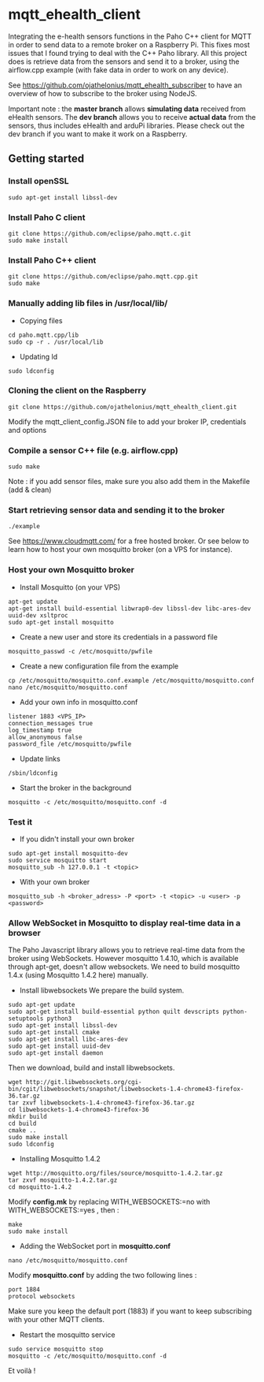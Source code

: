 # mqtt_ehealth_client
Integrating the e-health sensors functions in the Paho C++ client for MQTT in order to send data to a remote broker on a Raspberry Pi. This fixes most issues that I found trying to deal with the C++ Paho library.
All this project does is retrieve data from the sensors and send it to a broker, using the airflow.cpp example (with fake data in order to work on any device).

See https://github.com/ojathelonius/mqtt_ehealth_subscriber to have an overview of how to subscribe to the broker using NodeJS.

Important note : the **master branch** allows **simulating data** received from eHealth sensors. The **dev branch** allows you to receive **actual data** from the sensors, thus includes eHealth and arduPi libraries. Please check out the dev branch if you want to make it work on a Raspberry.

## Getting started
### Install openSSL
```
sudo apt-get install libssl-dev
```

### Install Paho C client
```
git clone https://github.com/eclipse/paho.mqtt.c.git
sudo make install
```

### Install Paho C++ client
```
git clone https://github.com/eclipse/paho.mqtt.cpp.git
sudo make
```

### Manually adding lib files in /usr/local/lib/ 
* Copying files
```
cd paho.mqtt.cpp/lib
sudo cp -r . /usr/local/lib
```

* Updating ld
```
sudo ldconfig
```

### Cloning the client on the Raspberry
```
git clone https://github.com/ojathelonius/mqtt_ehealth_client.git
```
Modify the mqtt_client_config.JSON file to add your broker IP, credentials and options


### Compile a sensor C++ file (e.g. airflow.cpp)
```
sudo make
```
Note : if you add sensor files, make sure you also add them in the Makefile (add & clean)


### Start retrieving sensor data and sending it to the broker
```
./example
```
See https://www.cloudmqtt.com/ for a free hosted broker. Or see below to learn how to host your own mosquitto broker (on a VPS for instance).

### Host your own Mosquitto broker
* Install Mosquitto (on your VPS)
```
apt-get update
apt-get install build-essential libwrap0-dev libssl-dev libc-ares-dev uuid-dev xsltproc
sudo apt-get install mosquitto
```
* Create a new user and store its credentials in a password file
```
mosquitto_passwd -c /etc/mosquitto/pwfile
```
* Create a new configuration file from the example
```
cp /etc/mosquitto/mosquitto.conf.example /etc/mosquitto/mosquitto.conf
nano /etc/mosquitto/mosquitto.conf
```
* Add your own info in mosquitto.conf
```
listener 1883 <VPS_IP>
connection_messages true
log_timestamp true
allow_anonymous false
password_file /etc/mosquitto/pwfile
```
* Update links
```
/sbin/ldconfig
```
* Start the broker in the background
```
mosquitto -c /etc/mosquitto/mosquitto.conf -d 
```

### Test it 
* If you didn't install your own broker
```
sudo apt-get install mosquitto-dev
sudo service mosquitto start
mosquitto_sub -h 127.0.0.1 -t <topic>
```
* With your own broker
```
mosquitto_sub -h <broker_adress> -P <port> -t <topic> -u <user> -p <password> 
```
### Allow WebSocket in Mosquitto to display real-time data in a browser
The Paho Javascript library allows you to retrieve real-time data from the broker using WebSockets. However mosquitto 1.4.10, which is available through apt-get, doesn't allow websockets. We need to build mosquitto 1.4.x (using Mosquitto 1.4.2 here) manually.
* Install libwebsockets
We prepare the build system.
```
sudo apt-get update
sudo apt-get install build-essential python quilt devscripts python-setuptools python3
sudo apt-get install libssl-dev
sudo apt-get install cmake
sudo apt-get install libc-ares-dev
sudo apt-get install uuid-dev
sudo apt-get install daemon
```
Then we download, build and install libwebsockets.
```
wget http://git.libwebsockets.org/cgi-bin/cgit/libwebsockets/snapshot/libwebsockets-1.4-chrome43-firefox-36.tar.gz
tar zxvf libwebsockets-1.4-chrome43-firefox-36.tar.gz
cd libwebsockets-1.4-chrome43-firefox-36
mkdir build
cd build
cmake ..
sudo make install
sudo ldconfig
```
* Installing Mosquitto 1.4.2
```
wget http://mosquitto.org/files/source/mosquitto-1.4.2.tar.gz
tar zxvf mosquitto-1.4.2.tar.gz
cd mosquitto-1.4.2
```
Modify **config.mk** by replacing WITH_WEBSOCKETS:=no with WITH_WEBSOCKETS:=yes , then :
```
make
sudo make install
```
* Adding the WebSocket port in **mosquitto.conf**
```
nano /etc/mosquitto/mosquitto.conf
```
Modify **mosquitto.conf** by adding the two following lines :
```
port 1884
protocol websockets
```
Make sure you keep the default port (1883) if you want to keep subscribing with your other MQTT clients.
* Restart the mosquitto service
```
sudo service mosquitto stop
mosquitto -c /etc/mosquitto/mosquitto.conf -d 
```

Et voilà !
